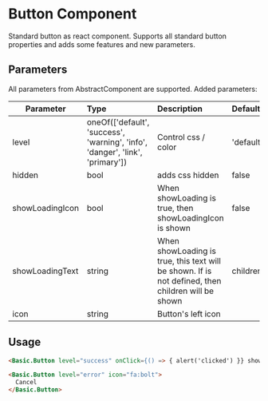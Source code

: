 # Button Component

Standard button as react component. Supports all standard button properties and adds some features and new parameters.

## Parameters

All parameters from AbstractComponent are supported. Added parameters:

| Parameter | Type | Description | Default  |
| --- | :--- | :--- | :--- |
| level | oneOf(['default', 'success', 'warning', 'info', 'danger', 'link', 'primary'])  |  Control css / color  |   'default' |
| hidden  | bool | adds css hidden | false |
| showLoadingIcon  | bool | When showLoading is true, then showLoadingIcon is shown | false |
| showLoadingText  | string | When showLoading is true, this text will be shown. If is not defined, then children will be shown | children |
| icon  | string | Button's left icon |  ||

## Usage

```html
<Basic.Button level="success" onClick={() => { alert('clicked') }} showLoading={false}>Click me</Basic.Button>
```


```html
<Basic.Button level="error" icon="fa:bolt">
  Cancel
</Basic.Button>
```
